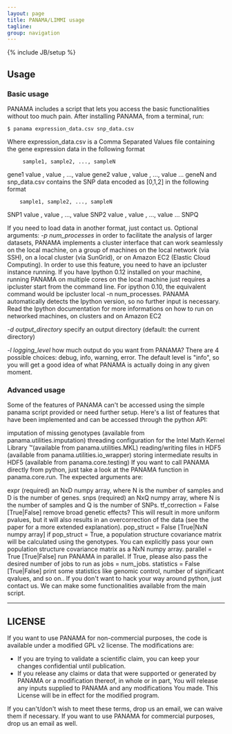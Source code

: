 ```yaml
---
layout: page
title: PANAMA/LIMMI usage
tagline: 
group: navigation
---
```

{% include JB/setup %}

## Usage 

### Basic usage
PANAMA includes a script that lets you access the basic functionalities without too much pain.
After installing PANAMA, from a terminal, run:

`$ panama expression_data.csv snp_data.csv`

Where expression_data.csv is a Comma Separated Values file containing the gene expression data in the following format

         sample1, sample2, ..., sampleN
  gene1  value ,  value , ...,  value
  gene2  value ,  value , ...,  value
  ...
  geneN
and snp_data.csv contains the SNP data encoded as [0,1,2] in the following format

        sample1, sample2, ..., sampleN
  SNP1  value ,  value , ...,  value
  SNP2  value ,  value , ...,  value
  ...
  SNPQ

If you need to load data in another format, just contact us.
Optional arguments: 
_-p num_processes_
in order to facilitate the analysis of larger datasets, PANAMA implements a cluster interface that can work seamlessly on the local machine, on a group of machines on the local network (via SSH), on a local cluster (via SunGrid), or on Amazon EC2 (Elastic Cloud Computing). In order to use this feature, you need to have an ipcluster instance running. If you have Ipython 0.12 installed on your machine, running PANAMA on multiple cores on the local machine just requires a ipcluster start from the command line.
For ipython 0.10, the equivalent command would be ipcluster local -n num_processes. PANAMA automatically detects the Ipython version, so no further input is necessary. Read the Ipython documentation for more informations on how to run on networked machines, on clusters and on Amazon EC2

_-d output_directory_
specify an output directory (default: the current directory)

_-l logging_level_
how much output do you want from PANAMA? There are 4 possible choices: debug, info, warning, error. The default level is "info", so you will get a good idea of what PANAMA is actually doing in any given moment.



### Advanced usage
Some of the features of PANAMA can't be accessed using the simple panama script provided or need further setup. Here's a list of features that have been implemented and can be accessed through the python API:

imputation of missing genotypes (available from panama.utilities.imputation)
threading configuration for the Intel Math Kernel Library ™(available from panama.utilities.MKL)
reading/writing files in HDF5 (available from panama.utilities.io_wrapper)
storing intermediate results in HDF5 (available from panama.core.testing)
If you want to call PANAMA directly from python, just take a look at the PANAMA function in panama.core.run. The expected arguments are:

expr (required) an NxD numpy array, where N is the number of samples and D is the number of genes.
snps (required) an NxQ numpy array, where N is the number of samples and Q is the number of SNPs.
tf_correction = False [True|False] remove broad genetic effects? This will result in more uniform pvalues, but it will also results in an overcorrection of the data (see the paper for a more extended explanation).
pop_struct = False [True|NxN numpy array] if pop_struct = True, a population structure covariance matrix will be calculated using the genotypes. You can explicitly pass your own population structure covariance matrix as a NxN numpy array.
parallel = True [True|False] run PANAMA in parallel. If True, please also pass the desired number of jobs to run as jobs = num_jobs.
statistics = False [True|False] print some statistics like genomic control, number of significant qvalues, and so on..
If you don't want to hack your way around python, just contact us. We can make some functionalities available from the main script.

* * *
## LICENSE

If you want to use PANAMA for non-commercial purposes, the code is available under a modified GPL v2 license. The modifications are:

* If you are trying to validate a scientific claim, you can keep your changes confidential until publication.
* If you release any claims or data that were supported or generated by PANAMA or a modification thereof, in whole or in part, You will release any inputs supplied to PANAMA and any modifications You made. This License will be in effect for the modified program.

If you can't/don't wish to meet these terms, drop us an email, we can waive them if necessary.
If you want to use PANAMA for commercial purposes, drop us an email as well.
